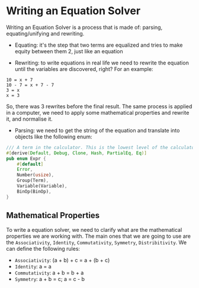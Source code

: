 # Writing an Equation Solver

Writing an Equation Solver is a process that is made of: parsing,
equating/unifying and rewriting.

- Equating: it's the step that two terms are equalized and
tries to make equity between them 2, just like an equation

- Rewriting: to write equations in real life we need to rewrite
the equation until the variables are discovered, right? For an example:
```
10 = x + 7
10 - 7 = x + 7 - 7
3 = x
x = 3
```
So, there was 3 rewrites before the final result. The same process is
applied in a computer, we need to apply some mathematical properties and
rewrite it, and normalise it.

- Parsing: we need to get the string of the equation and translate into
objects like the following enum:
```rs
/// A term in the calculator. This is the lowest level of the calculator.
#[derive(Default, Debug, Clone, Hash, PartialEq, Eq)]
pub enum Expr {
    #[default]
    Error,
    Number(usize),
    Group(Term),
    Variable(Variable),
    BinOp(BinOp),
}
```

## Mathematical Properties

To write a equation solver, we need to clarify what are the mathematical properties
we are working with. The main ones that we are going to use are the
`Associativity`, `Identity`, `Commutativity`, `Symmetry`, `Distribitivity`. We can
define the following rules:

- `Associativity`: (a + b) + c = a + (b + c)
- `Identity`: a = a
- `Commutativity`: a + b = b + a
- `Symmetry`: a + b = c; a = c - b
